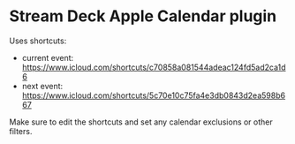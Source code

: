 # Stream Deck Apple Calendar plugin

Uses shortcuts:
- current event: https://www.icloud.com/shortcuts/c70858a081544adeac124fd5ad2ca1d6
- next event: https://www.icloud.com/shortcuts/5c70e10c75fa4e3db0843d2ea598b667

Make sure to edit the shortcuts and set any calendar exclusions or other filters.